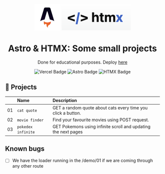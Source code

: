 <div align="center">

<img src="./public/astro.png" width="85" />
<img src="./public/htmx.png" width="225" />

# Astro & HTMX: Some small projects

Done for educational purposes. Deploy [here](https://htmx-astro-five.vercel.app/)

</div>

<div align="center">

![Vercel Badge](https://img.shields.io/badge/Vercel-black?style=flat&logo=Vercel&logoColor=white)
![Astro Badge](https://img.shields.io/badge/Astro-black?style=flat&logo=Astro&logoColor=white)
![HTMX Badge](https://img.shields.io/badge/HTMX-black?style=flat&logo=htmx&logoColor=white)

</div>

## 🧞 Projects

|     | Name               | Description                                                    |
| :-- | :----------------- | :------------------------------------------------------------- |
| 01  | `cat quote`        | GET a random quote about cats every time you click a button.   |
| 02  | `movie finder`     | Find your favourite movies using POST request.                 |
| 03  | `pokedex infinite` | GET Pokemons using infinite scroll and updating the next pages |

## Known bugs

- [ ] We have the loader running in the /demo/01 if we are coming through any other route
